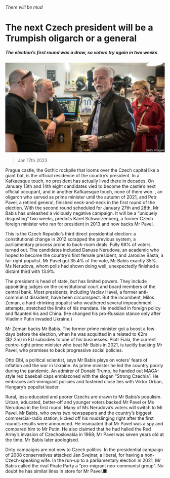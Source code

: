 ###### There will be mud

# The next Czech president will be a Trumpish oligarch or a general 

##### The election’s first round was a draw, so voters try again in two weeks 

![image](images/20230121_EUP504.jpg) 

> Jan 17th 2023 

Prague castle, the Gothic rockpile that looms over the Czech capital like a giant bat, is the official residence of the country’s president. In a Kafkaesque touch, no president has actually lived there in decades. On January 13th and 14th eight candidates vied to become the castle’s next official occupant, and in another Kafkaesque touch, none of them won. , an oligarch who served as prime minister until the autumn of 2021, and Petr Pavel, a retired general, finished neck-and-neck in the first round of the election. With the second round scheduled for January 27th and 28th, Mr Babis has unleashed a viciously negative campaign. It will be a “uniquely disgusting” two weeks, predicts Karel Schwarzenberg, a former Czech foreign minister who ran for president in 2013 and now backs Mr Pavel.

This is the Czech Republic’s third direct presidential election: a constitutional change in 2012 scrapped the previous system, a parliamentary process prone to back-room deals. Fully 68% of voters turned out. The candidates included Danuse Nerudova, an academic who hoped to become the country’s first female president, and Jaroslav Basta, a far-right populist. Mr Pavel got 35.4% of the vote, Mr Babis exactly 35%. Ms Nerudova, whom polls had shown doing well, unexpectedly finished a distant third with 13.9%. 

The president is head of state, but has limited powers. They include appointing judges on the constitutional court and board members of the central bank. Most presidents, including Vaclav Havel, a former anti-communist dissident, have been circumspect. But the incumbent, Milos Zeman, a hard-drinking populist who weathered several impeachment attempts, stretched the limits of his mandate. He meddled in foreign policy and flaunted his  and China. (He changed his pro-Russian stance only after Vladimir Putin invaded Ukraine.)

Mr Zeman backs Mr Babis. The former prime minister got a boost a few days before the election, when he was acquitted in a  related to €2m ($2.2m) in EU subsidies to one of his businesses. Piotr Fiala, the current centre-right prime minister who beat Mr Babis in 2021, is tacitly backing Mr Pavel, who promises to back progressive social policies.

Otto Eibl, a political scientist, says Mr Babis plays on voters’ fears of inflation and the war in Ukraine. As prime minister he led the country poorly during the pandemic. An admirer of Donald Trump, he handed out MAGA-style red baseball caps emblazoned with the slogan “Strong Czechia”. He embraces anti-immigrant policies and fostered close ties with Viktor Orban, Hungary’s populist leader.

Rural, less-educated and poorer Czechs are drawn to Mr Babis’s populism. Urban, educated, better-off and younger voters backed Mr Pavel or Ms Nerudova in the first round. Many of Ms Nerudova’s voters will switch to Mr Pavel. Mr Babis, who owns two newspapers and the country’s biggest commercial-radio station, kicked off his mudslinging right after the first round’s results were announced. He insinuated that Mr Pavel was a spy and compared him to Mr Putin. He also claimed that he had hailed the Red Army’s invasion of Czechoslovakia in 1968; Mr Pavel was seven years old at the time. Mr Babis later apologised.

Dirty campaigns are not new to Czech politics. In the presidential campaign of 2008 conservatives attacked Jan Svejnar, a liberal, for having a non-Czech-speaking wife. In the run-up to a parliamentary election in 2021, Mr Babis called the rival Pirate Party a “pro-migrant neo-communist group”. No doubt he has similar lines in store for Mr Pavel.■

